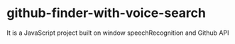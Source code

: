 # github-finder-with-voice-search
It is a JavaScript project built on window speechRecognition and Github API 
